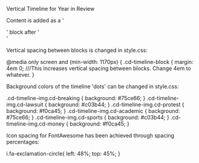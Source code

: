 Vertical Timeline for Year in Review

Content is added as a '<div class="cd-timeline-block">' block after '<section id="cd-timeline" class="cd-container">'

Vertical spacing between blocks is changed in style.css:

@media only screen and (min-width: 1170px) {
  .cd-timeline-block {
    margin: 4em 0;		///This increases vertical spacing between blocks. Change 4em to whatever.
  }


Background colors of the timeline 'dots' can be changed in style.css:

.cd-timeline-img.cd-breaking {
  background: #75ce66;
}
.cd-timeline-img.cd-lawsuit {
  background: #c03b44;
}
.cd-timeline-img.cd-protest {
  background: #f0ca45;
}
.cd-timeline-img.cd-academic {
  background: #75ce66;
}
.cd-timeline-img.cd-sports {
  background: #c03b44;
}
.cd-timeline-img.cd-money {
  background: #f0ca45;
}

Icon spacing for FontAwesome has been achieved through spacing percentages:

i.fa-exclamation-circle{
  left: 48%;
  top: 45%;
}